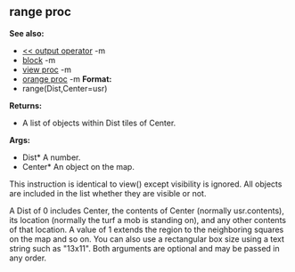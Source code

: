 ## range proc
**See also:**
*   [\<\< output operator](/ref/operator/%3c%3c/output.md) -m
*   [block](/ref/proc/block.md) -m
*   [view proc](/ref/proc/view.md) -m
*   [orange proc](/ref/proc/orange.md) -m<!-- -->
**Format:**
*   range(Dist,Center=usr)
<!-- -->
**Returns:**
*   A list of objects within Dist tiles of Center.
<!-- -->
**Args:**
*   Dist* A number.
*   Center* An object on the map.


This instruction is identical to view() except visibility is
ignored. All objects are included in the list whether they are visible
or not. 

A Dist of 0 includes Center, the contents of Center
(normally usr.contents), its location (normally the turf a mob is
standing on), and any other contents of that location. A value of 1
extends the region to the neighboring squares on the map and so on. You
can also use a rectangular box size using a text string such as
\"13x11\". Both arguments are optional and may be passed in any order.